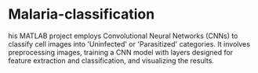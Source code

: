 # Malaria-classification
his MATLAB project employs Convolutional Neural Networks (CNNs) to classify cell images into 'Uninfected' or 'Parasitized' categories. It involves preprocessing images, training a CNN model with layers designed for feature extraction and classification, and visualizing the results. 
